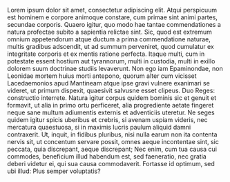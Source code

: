 Lorem ipsum dolor sit amet, consectetur adipiscing elit. Atqui perspicuum est hominem e corpore animoque constare, cum primae sint animi partes, secundae corporis. Quaero igitur, quo modo hae tantae commendationes a natura profectae subito a sapientia relictae sint. Sic, quod est extremum omnium appetendorum atque ductum a prima commendatione naturae, multis gradibus adscendit, ut ad summum perveniret, quod cumulatur ex integritate corporis et ex mentis ratione perfecta. Itaque multi, cum in potestate essent hostium aut tyrannorum, multi in custodia, multi in exillo dolorem suum doctrinae studiis levaverunt. Non ego iam Epaminondae, non Leonidae mortem huius morti antepono, quorum alter cum vicisset Lacedaemonios apud Mantineam atque ipse gravi vulnere exanimari se videret, ut primum dispexit, quaesivit salvusne esset clipeus. Duo Reges: constructio interrete. Natura igitur corpus quidem bominis sic et genuit et formavit, ut alia in primo ortu perficeret, alia progrediente aetate fingeret neque sane multum adiumentis externis et adventiciis uteretur. Ne seges quidem igitur spicis uberibus et crebris, si avenam uspiam videris, nec mercatura quaestuosa, si in maximis lucris paulum aliquid damni contraxerit. Ut, inquit, in fidibus pluribus, nisi nulla earum non ita contenta nervis sit, ut concentum servare possit, omnes aeque incontentae sint, sic peccata, quia discrepant, aeque discrepant; Nec enim, cum tua causa cui commodes, beneficium illud habendum est, sed faeneratio, nec gratia deberi videtur ei, qui sua causa commodaverit. Fortasse id optimum, sed ubi illud: Plus semper voluptatis? 